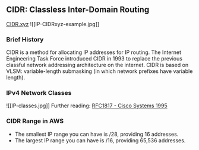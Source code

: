 ## CIDR: Classless Inter-Domain Routing
[CIDR.xyz](https://cidr.xyz/)
![[IP-CIDRxyz-example.jpg]]
### Brief History
CIDR is a method for allocating IP addresses for IP routing. The Internet Engineering Task Force introduced CIDR in 1993 to replace the previous classful network addressing architecture on the internet. CIDR is based on VLSM: variable-length submasking (in which network prefixes have variable length).
### IPv4 Network Classes
![[IP-classes.jpg]]
Further reading: [RFC1817 - Cisco Systems 1995](https://datatracker.ietf.org/doc/html/rfc1817)
### CIDR Range in AWS
- The smallest IP range you can have is /28, providing 16 addresses.
- The largest IP range you can have is /16, providing 65,536 addresses.

